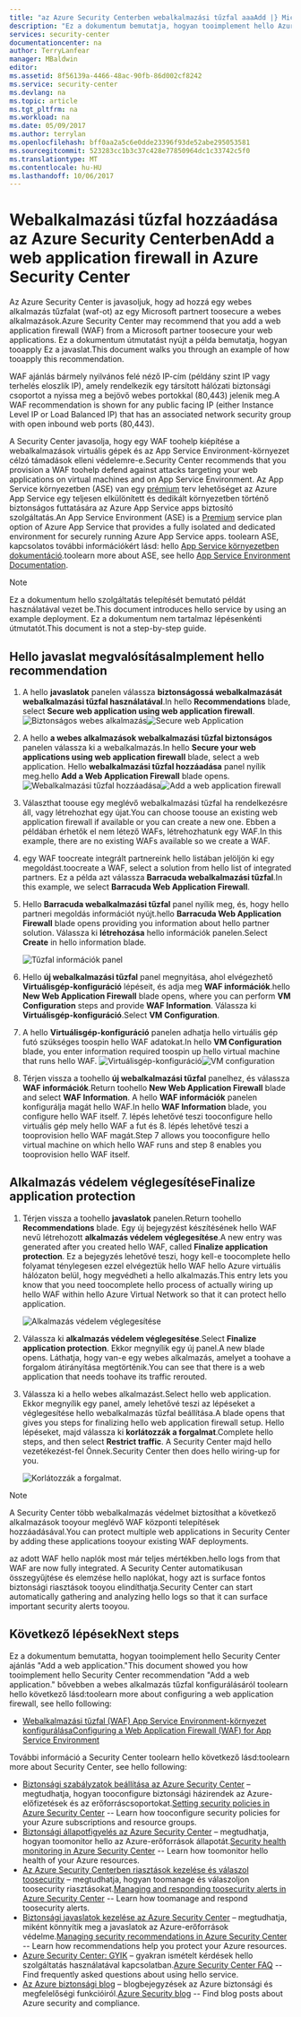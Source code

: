 ```yaml
---
title: "az Azure Security Centerben webalkalmazási tűzfal aaaAdd |} Microsoft Docs"
description: "Ez a dokumentum bemutatja, hogyan tooimplement hello Azure Security Center javaslatait ** hozzáadása a webes alkalmazás tűzfal ** és ** véglegesítése alkalmazás védelmi **."
services: security-center
documentationcenter: na
author: TerryLanfear
manager: MBaldwin
editor: 
ms.assetid: 8f56139a-4466-48ac-90fb-86d002cf8242
ms.service: security-center
ms.devlang: na
ms.topic: article
ms.tgt_pltfrm: na
ms.workload: na
ms.date: 05/09/2017
ms.author: terrylan
ms.openlocfilehash: bff0aa2a5c6e0dde23396f93de52abe295053581
ms.sourcegitcommit: 523283cc1b3c37c428e77850964dc1c33742c5f0
ms.translationtype: MT
ms.contentlocale: hu-HU
ms.lasthandoff: 10/06/2017
---
```

# <a name="add-a-web-application-firewall-in-azure-security-center"></a><span data-ttu-id="a054e-103">Webalkalmazási tűzfal hozzáadása az Azure Security Centerben</span><span class="sxs-lookup"><span data-stu-id="a054e-103">Add a web application firewall in Azure Security Center</span></span>
<span data-ttu-id="a054e-104">Az Azure Security Center is javasoljuk, hogy ad hozzá egy webes alkalmazás tűzfalat (waf-ot) az egy Microsoft partnert toosecure a webes alkalmazások.</span><span class="sxs-lookup"><span data-stu-id="a054e-104">Azure Security Center may recommend that you add a web application firewall (WAF) from a Microsoft partner toosecure your web applications.</span></span> <span data-ttu-id="a054e-105">Ez a dokumentum útmutatást nyújt a példa bemutatja, hogyan tooapply Ez a javaslat.</span><span class="sxs-lookup"><span data-stu-id="a054e-105">This document walks you through an example of how tooapply this recommendation.</span></span>

<span data-ttu-id="a054e-106">WAF ajánlás bármely nyilvános felé néző IP-cím (példány szint IP vagy terhelés eloszlik IP), amely rendelkezik egy társított hálózati biztonsági csoportot a nyissa meg a bejövő webes portokkal (80,443) jelenik meg.</span><span class="sxs-lookup"><span data-stu-id="a054e-106">A WAF recommendation is shown for any public facing IP (either Instance Level IP or Load Balanced IP) that has an associated network security group with open inbound web ports (80,443).</span></span>

<span data-ttu-id="a054e-107">A Security Center javasolja, hogy egy WAF toohelp kiépítése a webalkalmazások virtuális gépek és az App Service Environment-környezet célzó támadások elleni védelemre-e.</span><span class="sxs-lookup"><span data-stu-id="a054e-107">Security Center recommends that you provision a WAF toohelp defend against attacks targeting your web applications on virtual machines and on App Service Environment.</span></span> <span data-ttu-id="a054e-108">Az App Service környezetben (ASE) van egy [prémium](https://azure.microsoft.com/pricing/details/app-service/) terv lehetőséget az Azure App Service egy teljesen elkülönített és dedikált környezetben történő biztonságos futtatására az Azure App Service apps biztosító szolgáltatás.</span><span class="sxs-lookup"><span data-stu-id="a054e-108">An App Service Environment (ASE) is a [Premium](https://azure.microsoft.com/pricing/details/app-service/) service plan option of Azure App Service that provides a fully isolated and dedicated environment for securely running Azure App Service apps.</span></span> <span data-ttu-id="a054e-109">toolearn ASE, kapcsolatos további információkért lásd: hello [App Service környezetben dokumentáció](../app-service/app-service-app-service-environments-readme.md).</span><span class="sxs-lookup"><span data-stu-id="a054e-109">toolearn more about ASE, see hello [App Service Environment Documentation](../app-service/app-service-app-service-environments-readme.md).</span></span>

> [!NOTE]
> <span data-ttu-id="a054e-110">Ez a dokumentum hello szolgáltatás telepítését bemutató példát használatával vezet be.</span><span class="sxs-lookup"><span data-stu-id="a054e-110">This document introduces hello service by using an example deployment.</span></span>  <span data-ttu-id="a054e-111">Ez a dokumentum nem tartalmaz lépésenkénti útmutatót.</span><span class="sxs-lookup"><span data-stu-id="a054e-111">This document is not a step-by-step guide.</span></span>
>
>

## <a name="implement-hello-recommendation"></a><span data-ttu-id="a054e-112">Hello javaslat megvalósítása</span><span class="sxs-lookup"><span data-stu-id="a054e-112">Implement hello recommendation</span></span>
1. <span data-ttu-id="a054e-113">A hello **javaslatok** panelen válassza **biztonságossá webalkalmazását webalkalmazási tűzfal használatával**.</span><span class="sxs-lookup"><span data-stu-id="a054e-113">In hello **Recommendations** blade, select **Secure web application using web application firewall**.</span></span>
   <span data-ttu-id="a054e-114">![Biztonságos webes alkalmazás][1]</span><span class="sxs-lookup"><span data-stu-id="a054e-114">![Secure web Application][1]</span></span>
2. <span data-ttu-id="a054e-115">A hello **a webes alkalmazások webalkalmazási tűzfal biztonságos** panelen válassza ki a webalkalmazás.</span><span class="sxs-lookup"><span data-stu-id="a054e-115">In hello **Secure your web applications using web application firewall** blade, select a web application.</span></span> <span data-ttu-id="a054e-116">Hello **webalkalmazási tűzfal hozzáadása** panel nyílik meg.</span><span class="sxs-lookup"><span data-stu-id="a054e-116">hello **Add a Web Application Firewall** blade opens.</span></span>
   <span data-ttu-id="a054e-117">![Webalkalmazási tűzfal hozzáadása][2]</span><span class="sxs-lookup"><span data-stu-id="a054e-117">![Add a web application firewall][2]</span></span>
3. <span data-ttu-id="a054e-118">Választhat toouse egy meglévő webalkalmazási tűzfal ha rendelkezésre áll, vagy létrehozhat egy újat.</span><span class="sxs-lookup"><span data-stu-id="a054e-118">You can choose toouse an existing web application firewall if available or you can create a new one.</span></span> <span data-ttu-id="a054e-119">Ebben a példában érhetők el nem létező WAFs, létrehozhatunk egy WAF.</span><span class="sxs-lookup"><span data-stu-id="a054e-119">In this example, there are no existing WAFs available so we create a WAF.</span></span>
4. <span data-ttu-id="a054e-120">egy WAF toocreate integrált partnereink hello listában jelöljön ki egy megoldást.</span><span class="sxs-lookup"><span data-stu-id="a054e-120">toocreate a WAF, select a solution from hello list of integrated partners.</span></span> <span data-ttu-id="a054e-121">Ez a példa azt válassza **Barracuda webalkalmazási tűzfal**.</span><span class="sxs-lookup"><span data-stu-id="a054e-121">In this example, we select **Barracuda Web Application Firewall**.</span></span>
5. <span data-ttu-id="a054e-122">Hello **Barracuda webalkalmazási tűzfal** panel nyílik meg, és, hogy hello partneri megoldás információt nyújt.</span><span class="sxs-lookup"><span data-stu-id="a054e-122">hello **Barracuda Web Application Firewall** blade opens providing you information about hello partner solution.</span></span> <span data-ttu-id="a054e-123">Válassza ki **létrehozása** hello információk panelen.</span><span class="sxs-lookup"><span data-stu-id="a054e-123">Select **Create** in hello information blade.</span></span>

   ![Tűzfal információk panel][3]

6. <span data-ttu-id="a054e-125">Hello **új webalkalmazási tűzfal** panel megnyitása, ahol elvégezhető **Virtuálisgép-konfiguráció** lépéseit, és adja meg **WAF információk**.</span><span class="sxs-lookup"><span data-stu-id="a054e-125">hello **New Web Application Firewall** blade opens, where you can perform **VM Configuration** steps and provide **WAF Information**.</span></span> <span data-ttu-id="a054e-126">Válassza ki **Virtuálisgép-konfiguráció**.</span><span class="sxs-lookup"><span data-stu-id="a054e-126">Select **VM Configuration**.</span></span>
7. <span data-ttu-id="a054e-127">A hello **Virtuálisgép-konfiguráció** panelen adhatja hello virtuális gép futó szükséges toospin hello WAF adatokat.</span><span class="sxs-lookup"><span data-stu-id="a054e-127">In hello **VM Configuration** blade, you enter information required toospin up hello virtual machine that runs hello WAF.</span></span>
   <span data-ttu-id="a054e-128">![Virtuálisgép-konfiguráció][4]</span><span class="sxs-lookup"><span data-stu-id="a054e-128">![VM configuration][4]</span></span>
8. <span data-ttu-id="a054e-129">Térjen vissza a toohello **új webalkalmazási tűzfal** panelhez, és válassza **WAF információk**.</span><span class="sxs-lookup"><span data-stu-id="a054e-129">Return toohello **New Web Application Firewall** blade and select **WAF Information**.</span></span> <span data-ttu-id="a054e-130">A hello **WAF információk** panelen konfigurálja magát hello WAF.</span><span class="sxs-lookup"><span data-stu-id="a054e-130">In hello **WAF Information** blade, you configure hello WAF itself.</span></span> <span data-ttu-id="a054e-131">7. lépés lehetővé teszi tooconfigure hello virtuális gép mely hello WAF a fut és 8. lépés lehetővé teszi a tooprovision hello WAF magát.</span><span class="sxs-lookup"><span data-stu-id="a054e-131">Step 7 allows you tooconfigure hello virtual machine on which hello WAF runs and step 8 enables you tooprovision hello WAF itself.</span></span>

## <a name="finalize-application-protection"></a><span data-ttu-id="a054e-132">Alkalmazás védelem véglegesítése</span><span class="sxs-lookup"><span data-stu-id="a054e-132">Finalize application protection</span></span>
1. <span data-ttu-id="a054e-133">Térjen vissza a toohello **javaslatok** panelen.</span><span class="sxs-lookup"><span data-stu-id="a054e-133">Return toohello **Recommendations** blade.</span></span> <span data-ttu-id="a054e-134">Egy új bejegyzést készítésének hello WAF nevű létrehozott **alkalmazás védelem véglegesítése**.</span><span class="sxs-lookup"><span data-stu-id="a054e-134">A new entry was generated after you created hello WAF, called **Finalize application protection**.</span></span> <span data-ttu-id="a054e-135">Ez a bejegyzés lehetővé teszi, hogy kell-e toocomplete hello folyamat ténylegesen ezzel elvégeztük hello WAF hello Azure virtuális hálózaton belül, hogy megvédheti a hello alkalmazás.</span><span class="sxs-lookup"><span data-stu-id="a054e-135">This entry lets you know that you need toocomplete hello process of actually wiring up hello WAF within hello Azure Virtual Network so that it can protect hello application.</span></span>

   ![Alkalmazás védelem véglegesítése][5]

2. <span data-ttu-id="a054e-137">Válassza ki **alkalmazás védelem véglegesítése**.</span><span class="sxs-lookup"><span data-stu-id="a054e-137">Select **Finalize application protection**.</span></span> <span data-ttu-id="a054e-138">Ekkor megnyílik egy új panel.</span><span class="sxs-lookup"><span data-stu-id="a054e-138">A new blade opens.</span></span> <span data-ttu-id="a054e-139">Láthatja, hogy van-e egy webes alkalmazás, amelyet a toohave a forgalom átirányítása megtörténik.</span><span class="sxs-lookup"><span data-stu-id="a054e-139">You can see that there is a web application that needs toohave its traffic rerouted.</span></span>
3. <span data-ttu-id="a054e-140">Válassza ki a hello webes alkalmazást.</span><span class="sxs-lookup"><span data-stu-id="a054e-140">Select hello web application.</span></span> <span data-ttu-id="a054e-141">Ekkor megnyílik egy panel, amely lehetővé teszi az lépéseket a véglegesítése hello webalkalmazás tűzfal beállítása.</span><span class="sxs-lookup"><span data-stu-id="a054e-141">A blade opens that gives you steps for finalizing hello web application firewall setup.</span></span> <span data-ttu-id="a054e-142">Hello lépéseket, majd válassza ki **korlátozzák a forgalmat**.</span><span class="sxs-lookup"><span data-stu-id="a054e-142">Complete hello steps, and then select **Restrict traffic**.</span></span> <span data-ttu-id="a054e-143">A Security Center majd hello vezetékezést-fel Önnek.</span><span class="sxs-lookup"><span data-stu-id="a054e-143">Security Center then does hello wiring-up for you.</span></span>

   ![Korlátozzák a forgalmat.][6]

> [!NOTE]
> <span data-ttu-id="a054e-145">A Security Center több webalkalmazás védelmet biztosíthat a következő alkalmazások tooyour meglévő WAF központi telepítések hozzáadásával.</span><span class="sxs-lookup"><span data-stu-id="a054e-145">You can protect multiple web applications in Security Center by adding these applications tooyour existing WAF deployments.</span></span>
>
>

<span data-ttu-id="a054e-146">az adott WAF hello naplók most már teljes mértékben.</span><span class="sxs-lookup"><span data-stu-id="a054e-146">hello logs from that WAF are now fully integrated.</span></span> <span data-ttu-id="a054e-147">A Security Center automatikusan összegyűjtése és elemzése hello naplókat, hogy azt is surface fontos biztonsági riasztások tooyou elindíthatja.</span><span class="sxs-lookup"><span data-stu-id="a054e-147">Security Center can start automatically gathering and analyzing hello logs so that it can surface important security alerts tooyou.</span></span>

## <a name="next-steps"></a><span data-ttu-id="a054e-148">Következő lépések</span><span class="sxs-lookup"><span data-stu-id="a054e-148">Next steps</span></span>
<span data-ttu-id="a054e-149">Ez a dokumentum bemutatta, hogyan tooimplement hello Security Center ajánlás "Add a web application."</span><span class="sxs-lookup"><span data-stu-id="a054e-149">This document showed you how tooimplement hello Security Center recommendation "Add a web application."</span></span> <span data-ttu-id="a054e-150">bővebben a webes alkalmazás tűzfal konfigurálásáról toolearn hello következő lásd:</span><span class="sxs-lookup"><span data-stu-id="a054e-150">toolearn more about configuring a web application firewall, see hello following:</span></span>

* [<span data-ttu-id="a054e-151">Webalkalmazási tűzfal (WAF) App Service Environment-környezet konfigurálása</span><span class="sxs-lookup"><span data-stu-id="a054e-151">Configuring a Web Application Firewall (WAF) for App Service Environment</span></span>](../app-service-web/app-service-app-service-environment-web-application-firewall.md)

<span data-ttu-id="a054e-152">További információ a Security Center toolearn hello következő lásd:</span><span class="sxs-lookup"><span data-stu-id="a054e-152">toolearn more about Security Center, see hello following:</span></span>

* <span data-ttu-id="a054e-153">[Biztonsági szabályzatok beállítása az Azure Security Center](security-center-policies.md) – megtudhatja, hogyan tooconfigure biztonsági házirendek az Azure-előfizetések és az erőforráscsoportokat.</span><span class="sxs-lookup"><span data-stu-id="a054e-153">[Setting security policies in Azure Security Center](security-center-policies.md) -- Learn how tooconfigure security policies for your Azure subscriptions and resource groups.</span></span>
* <span data-ttu-id="a054e-154">[Biztonsági állapotfigyelés az Azure Security Center](security-center-monitoring.md) – megtudhatja, hogyan toomonitor hello az Azure-erőforrások állapotát.</span><span class="sxs-lookup"><span data-stu-id="a054e-154">[Security health monitoring in Azure Security Center](security-center-monitoring.md) -- Learn how toomonitor hello health of your Azure resources.</span></span>
* <span data-ttu-id="a054e-155">[Az Azure Security Centerben riasztások kezelése és válaszol toosecurity](security-center-managing-and-responding-alerts.md) – megtudhatja, hogyan toomanage és válaszoljon toosecurity riasztásokat.</span><span class="sxs-lookup"><span data-stu-id="a054e-155">[Managing and responding toosecurity alerts in Azure Security Center](security-center-managing-and-responding-alerts.md) -- Learn how toomanage and respond toosecurity alerts.</span></span>
* <span data-ttu-id="a054e-156">[Biztonsági javaslatok kezelése az Azure Security Center](security-center-recommendations.md) – megtudhatja, miként könnyítik meg a javaslatok az Azure-erőforrások védelme.</span><span class="sxs-lookup"><span data-stu-id="a054e-156">[Managing security recommendations in Azure Security Center](security-center-recommendations.md) -- Learn how recommendations help you protect your Azure resources.</span></span>
* <span data-ttu-id="a054e-157">[Azure Security Center: GYIK](security-center-faq.md) – gyakran ismételt kérdések hello szolgáltatás használatával kapcsolatban.</span><span class="sxs-lookup"><span data-stu-id="a054e-157">[Azure Security Center FAQ](security-center-faq.md) -- Find frequently asked questions about using hello service.</span></span>
* <span data-ttu-id="a054e-158">[Az Azure biztonsági blog](http://blogs.msdn.com/b/azuresecurity/) – blogbejegyzések az Azure biztonsági és megfelelőségi funkcióiról.</span><span class="sxs-lookup"><span data-stu-id="a054e-158">[Azure Security blog](http://blogs.msdn.com/b/azuresecurity/) -- Find blog posts about Azure security and compliance.</span></span>

<!--Image references-->
[1]: ./media/security-center-add-web-application-firewall/secure-web-application.png
[2]:./media/security-center-add-web-application-firewall/add-a-waf.png
[3]: ./media/security-center-add-web-application-firewall/info-blade.png
[4]: ./media/security-center-add-web-application-firewall/select-vm-config.png
[5]: ./media/security-center-add-web-application-firewall/finalize-waf.png
[6]: ./media/security-center-add-web-application-firewall/restrict-traffic.png
